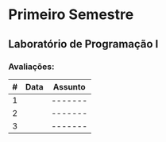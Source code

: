 # Primeiro Semestre

## Laboratório de Programação I

### Avaliações: 

| # | Data | Assunto |  
| - | ---- | ------- |
| 1 |      | ------- |
| 2 |      | ------- |
| 3 |      | ------- |